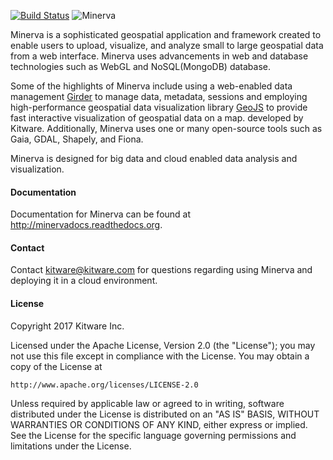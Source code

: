 [![Build Status](https://travis-ci.org/Kitware/minerva.png?branch=master)](https://travis-ci.org/Kitware/minerva)
![Minerva](http://kitware.github.io/minerva/media/minerva.png)

Minerva is a sophisticated geospatial application and framework created to enable users to upload, visualize, and analyze small to large geospatial data from a web interface. Minerva uses advancements in web and database technologies such as WebGL and  NoSQL(MongoDB) database.

Some of the highlights of Minerva include using a web-enabled data management [Girder](http://www.github.com/Girder/girder) to manage data, metadata, sessions and employing high-performance geospatial data visualization library [GeoJS](http://www.github.com/OpenGeoscience/geojs)
to provide fast interactive visualization of geospatial data on a map.
developed by Kitware. Additionally, Minerva uses one or many open-source tools such as Gaia, GDAL, Shapely, and Fiona.

Minerva is designed for big data and cloud enabled data analysis and visualization.


#### Documentation
Documentation for Minerva can be found at http://minervadocs.readthedocs.org.


#### Contact
Contact kitware@kitware.com for questions regarding using Minerva and deploying it in
a cloud environment.


#### License
Copyright 2017 Kitware Inc.

Licensed under the Apache License, Version 2.0 (the "License"); you may not use this file except in compliance with the License. You may obtain a copy of the License at

    http://www.apache.org/licenses/LICENSE-2.0

Unless required by applicable law or agreed to in writing, software distributed under the License is distributed on an "AS IS" BASIS, WITHOUT WARRANTIES OR CONDITIONS OF ANY KIND, either express or implied. See the License for the specific language governing permissions and limitations under the License.
